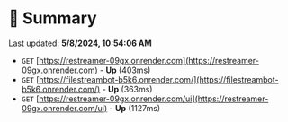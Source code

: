 # 📖 Summary
Last updated: **5/8/2024, 10:54:06 AM**

- `GET` [https://restreamer-09gx.onrender.com](https://restreamer-09gx.onrender.com) - **Up** (403ms)
- `GET` [https://filestreambot-b5k6.onrender.com/](https://filestreambot-b5k6.onrender.com/) - **Up** (363ms)
- `GET` [https://restreamer-09gx.onrender.com/ui](https://restreamer-09gx.onrender.com/ui) - **Up** (1127ms)
